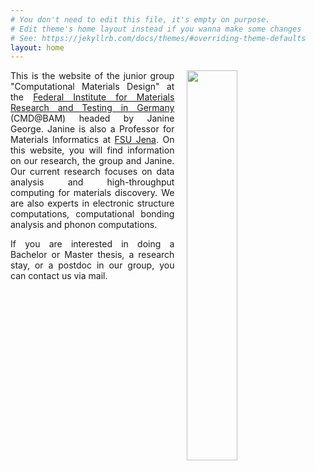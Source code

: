 ```yaml
---
# You don't need to edit this file, it's empty on purpose.
# Edit theme's home layout instead if you wanna make some changes
# See: https://jekyllrb.com/docs/themes/#overriding-theme-defaults
layout: home
---
```


<img hspace="20" align="right" src="images/Group_pic.png" width="40%" height="40%">
<p align="justify">This is the website of the junior group "Computational Materials Design" at the <a href="https://www.bam.de/Content/EN/Standard-Articles/About-us/Jobs-and-Careers/Young-Science/junior-research-group-george-computational-materials-design.html">Federal Institute for Materials Research and Testing in Germany</a> (CMD@BAM) headed by Janine George. Janine is also a Professor for Materials Informatics at <a href="https://www.uni-jena.de/">FSU Jena</a>. On this website, you will find information on our research, the group and Janine. Our current research focuses on data analysis and high-throughput computing for materials discovery. We are also experts in electronic structure computations, computational bonding analysis and phonon computations.</p>
<p align="justify">If you are interested in doing a Bachelor or Master thesis, a research stay, or a postdoc in our group, you can contact us via mail.</p>


